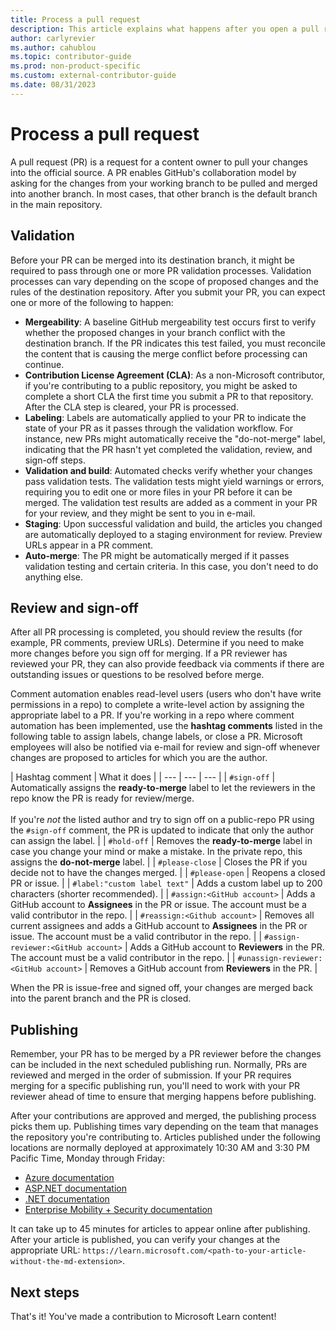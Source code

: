 ```yaml
---
title: Process a pull request
description: This article explains what happens after you open a pull request in GitHub for your contribution to Microsoft Learn.
author: carlyrevier
ms.author: cahublou
ms.topic: contributor-guide
ms.prod: non-product-specific
ms.custom: external-contributor-guide
ms.date: 08/31/2023
---
```


# Process a pull request

A pull request (PR) is a request for a content owner to pull your changes into the official source. A PR enables GitHub's collaboration model by asking for the changes from your working branch to be pulled and merged into another branch. In most cases, that other branch is the default branch in the main repository.

## Validation

Before your PR can be merged into its destination branch, it might be required to pass through one or more PR validation processes. Validation processes can vary depending on the scope of proposed changes and the rules of the destination repository. After you submit your PR, you can expect one or more of the following to happen:

- **Mergeability**: A baseline GitHub mergeability test occurs first to verify whether the proposed changes in your branch conflict with the destination branch. If the PR indicates this test failed, you must reconcile the content that is causing the merge conflict before processing can continue.
- **Contribution License Agreement (CLA)**: As a non-Microsoft contributor, if you're contributing to a public repository, you might be asked to complete a short CLA the first time you submit a PR to that repository. After the CLA step is cleared, your PR is processed.
- **Labeling**: Labels are automatically applied to your PR to indicate the state of your PR as it passes through the validation workflow. For instance, new PRs might automatically receive the "do-not-merge" label, indicating that the PR hasn't yet completed the validation, review, and sign-off steps.
- **Validation and build**: Automated checks verify whether your changes pass validation tests. The validation tests might yield warnings or errors, requiring you to edit one or more files in your PR before it can be merged. The validation test results are added as a comment in your PR for your review, and they might be sent to you in e-mail.
- **Staging**: Upon successful validation and build, the articles you changed are automatically deployed to a staging environment for review. Preview URLs appear in a PR comment.
- **Auto-merge**: The PR might be automatically merged if it passes validation testing and certain criteria. In this case, you don't need to do anything else.

## Review and sign-off

After all PR processing is completed, you should review the results (for example, PR comments, preview URLs). Determine if you need to make more changes before you sign off for merging. If a PR reviewer has reviewed your PR, they can also provide feedback via comments if there are outstanding issues or questions to be resolved before merge.

Comment automation enables read-level users (users who don't have write permissions in a repo) to complete a write-level action by assigning the appropriate label to a PR. If you're working in a repo where comment automation has been implemented, use the **hashtag comments** listed in the following table to assign labels, change labels, or close a PR. Microsoft employees will also be notified via e-mail for review and sign-off whenever changes are proposed to articles for which you are the author.

| Hashtag comment | What it does |
| --- | --- | --- |
| `#sign-off` | Automatically assigns the **ready-to-merge** label to let the reviewers in the repo know the PR is ready for review/merge. <br/><br/> If you're <em>not</em> the listed author and try to sign off on a public-repo PR using the <code>#sign-off</code> comment, the PR is updated to indicate that only the author can assign the label. |
| `#hold-off` | Removes the **ready-to-merge** label in case you change your mind or make a mistake. In the private repo, this assigns the **do-not-merge** label. |
| `#please-close` | Closes the PR if you decide not to have the changes merged. |
| `#please-open` | Reopens a closed PR or issue. |
| `#label:"custom label text"` | Adds a custom label up to 200 characters (shorter recommended). |
| `#assign:<GitHub account>` | Adds a GitHub account to **Assignees** in the PR or issue. The account must be a valid contributor in the repo. |
| `#reassign:<Github account>` | Removes all current assignees and adds a GitHub account to **Assignees** in the PR or issue. The account must be a valid contributor in the repo. |
| `#assign-reviewer:<GitHub account>` | Adds a GitHub account to **Reviewers** in the PR. The account must be a valid contributor in the repo. |
| `#unassign-reviewer:<GitHub account>` | Removes a GitHub account from **Reviewers** in the PR. |

When the PR is issue-free and signed off, your changes are merged back into the parent branch and the PR is closed.

## Publishing

Remember, your PR has to be merged by a PR reviewer before the changes can be included in the next scheduled publishing run. Normally, PRs are reviewed and merged in the order of submission. If your PR requires merging for a specific publishing run, you'll need to work with your PR reviewer ahead of time to ensure that merging happens before publishing.

After your contributions are approved and merged, the publishing process picks them up. Publishing times vary depending on the team that manages the repository you're contributing to. Articles published under the following locations are normally deployed at approximately 10:30 AM and 3:30 PM Pacific Time, Monday through Friday:

- [Azure documentation](/azure/)
- [ASP.NET documentation](/aspnet/)
- [.NET documentation](/dotnet/)
- [Enterprise Mobility + Security documentation](/enterprise-mobility-security)

It can take up to 45 minutes for articles to appear online after publishing. After your article is published, you can verify your changes at the appropriate URL: `https://learn.microsoft.com/<path-to-your-article-without-the-md-extension>`.

## Next steps

That's it! You've made a contribution to Microsoft Learn content!
